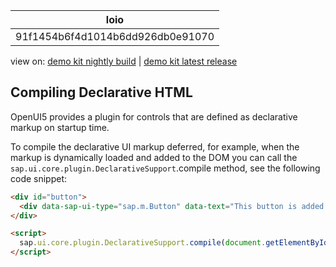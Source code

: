 <!-- loio91f1454b6f4d1014b6dd926db0e91070 -->

| loio |
| -----|
| 91f1454b6f4d1014b6dd926db0e91070 |

<div id="loio">

view on: [demo kit nightly build](https://openui5nightly.hana.ondemand.com/#/topic/91f1454b6f4d1014b6dd926db0e91070) | [demo kit latest release](https://openui5.hana.ondemand.com/#/topic/91f1454b6f4d1014b6dd926db0e91070)</div>

## Compiling Declarative HTML

OpenUI5 provides a plugin for controls that are defined as declarative markup on startup time.

To compile the declarative UI markup deferred, for example, when the markup is dynamically loaded and added to the DOM you can call the `sap.ui.core.plugin.DeclarativeSupport`.compile method, see the following code snippet:

``` html
<div id="button">
  <div data-sap-ui-type="sap.m.Button" data-text="This button is added dynamically"></div>
</div>

<script>
  sap.ui.core.plugin.DeclarativeSupport.compile(document.getElementById("button"));
</script>
```

